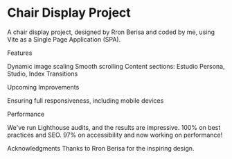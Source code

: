 # Chair Display Project

A chair display project, designed by Rron Berisa and coded by me, using Vite as a Single Page Application (SPA).

Features

Dynamic image scaling
Smooth scrolling
Content sections: Estudio Persona, Studio, Index
Transitions

Upcoming Improvements

Ensuring full responsiveness, including mobile devices

Performance

We've run Lighthouse audits, and the results are impressive. 100% on best practices and SEO. 97% on accessibility and now working on performance!

Acknowledgments
Thanks to Rron Berisa for the inspiring design.
